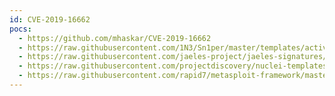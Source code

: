 ```yaml
---
id: CVE-2019-16662
pocs:
  - https://github.com/mhaskar/CVE-2019-16662
  - https://raw.githubusercontent.com/1N3/Sn1per/master/templates/active/CVE-2019-16662_-_rConfig_3.9.2_Remote_Code_Execution.sh
  - https://raw.githubusercontent.com/jaeles-project/jaeles-signatures/master/cves/rconfig-rce-cve-2019-16662.yaml
  - https://raw.githubusercontent.com/projectdiscovery/nuclei-templates/master/cves/CVE-2019-16662.yaml
  - https://raw.githubusercontent.com/rapid7/metasploit-framework/master/modules/exploits/unix/webapp/rconfig_install_cmd_exec.rb
---
```

